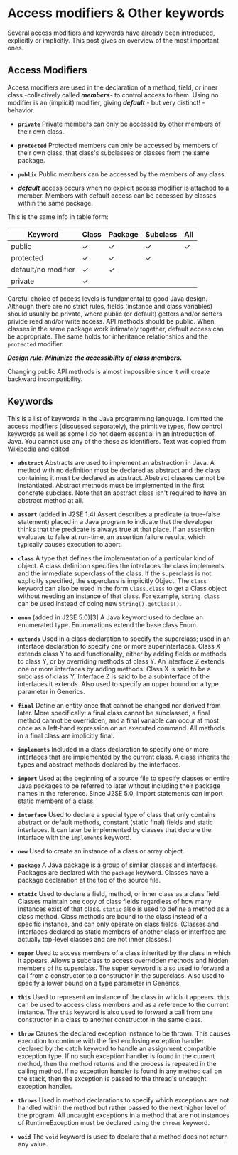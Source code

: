 # Access modifiers & Other keywords

Several access modifiers and keywords have already been introduced, explicitly or implicitly. This post gives an overview of the most important ones.

## Access Modifiers

Access modifiers are used in the declaration of a method, field, or inner class -collectively called **_members_**- to control access to them.
Using no modifier is an (implicit) modifier, giving **_default_** - but very distinct! - behavior.

- **`private`**
    Private members can only be accessed by other members of their own class.

- **`protected`**
    Protected members can only be accessed by members of their own class, that class's subclasses or classes from the same package.

- **`public`**
    Public members can be accessed by the members of any class.

- **_default_** access occurs when no explicit access modifier is attached to a member. Members with default access can be accessed by classes within the same package.

This is the same info in table form:

| Keyword             | Class | Package | Subclass | All |
|---------------------|-------|---------|----------|-----|
| public              | &#x2713;     | &#x2713;       | &#x2713;        | &#x2713;   |
| protected           | &#x2713;     | &#x2713;       | &#x2713;        |    |
| default/no modifier | &#x2713;     | &#x2713;       |         |    |
| private             | &#x2713;     |        |         |    |

Careful choice of access levels is fundamental to good Java design. Although there are no strict rules, fields (instance and class variables) should usually be private, where public (or default) getters and/or setters privide read and/or write access. API methods should be public. When classes in the same package work intimately together, default access can be appropriate. The same holds for inheritance relationships and the `protected` modifier. 

**_Design rule: Minimize the accessibility of class members._**

Changing public API methods is almost impossible since it will create backward incompatibility.


## Keywords

This is a list of keywords in the Java programming language. I omitted the access modifiers (discussed separately), the primitive types, flow control keywords as well as some I do not deem essential in an introduction of Java. You cannot use any of the these as identifiers. Text was copied from Wikipedia and edited. 

- **`abstract`**
    Abstracts are used to implement an abstraction in Java. A method with no definition must be declared as abstract and the class containing it must be declared as abstract. Abstract classes cannot be instantiated. Abstract methods must be implemented in the first concrete subclass. Note that an abstract class isn't required to have an abstract method at all.

- **`assert`** (added in J2SE 1.4)
    Assert describes a predicate (a true–false statement) placed in a Java program to indicate that the developer thinks that the predicate is always true at that place. If an assertion evaluates to false at run-time, an assertion failure results, which typically causes execution to abort. 

- **`class`**
    A type that defines the implementation of a particular kind of object. A class definition specifies the interfaces the class implements and the immediate superclass of the class. If the superclass is not explicitly specified, the superclass is implicitly Object. The `class` keyword can also be used in the form `Class.class` to get a Class object without needing an instance of that class. For example, `String.class` can be used instead of doing new `String().getClass()`.

- **`enum`** (added in J2SE 5.0)[3]
    A Java keyword used to declare an enumerated type. Enumerations extend the base class Enum.

- **`extends`**
    Used in a class declaration to specify the superclass; used in an interface declaration to specify one or more superinterfaces. Class X extends class Y to add functionality, either by adding fields or methods to class Y, or by overriding methods of class Y. An interface Z extends one or more interfaces by adding methods. Class X is said to be a subclass of class Y; Interface Z is said to be a subinterface of the interfaces it extends.
    Also used to specify an upper bound on a type parameter in Generics.

- **`final`**
    Define an entity once that cannot be changed nor derived from later. More specifically: a final class cannot be subclassed, a final method cannot be overridden, and a final variable can occur at most once as a left-hand expression on an executed command. All methods in a final class are implicitly final.

- **`implements`**
    Included in a class declaration to specify one or more interfaces that are implemented by the current class. A class inherits the types and abstract methods declared by the interfaces.

- **`import`**
    Used at the beginning of a source file to specify classes or entire Java packages to be referred to later without including their package names in the reference. Since J2SE 5.0, import statements can import static members of a class.

- **`interface`**
    Used to declare a special type of class that only contains abstract or default methods, constant (static final) fields and static interfaces. It can later be implemented by classes that declare the interface with the `implements` keyword. 

- **`new`**
    Used to create an instance of a class or array object.

- **`package`**
    A Java package is a group of similar classes and interfaces. Packages are declared with the `package` keyword. Classes have a package declaration at the top of the source file.

- **`static`**
    Used to declare a field, method, or inner class as a class field. Classes maintain one copy of class fields regardless of how many instances exist of that class. `static` also is used to define a method as a class method. Class methods are bound to the class instead of a specific instance, and can only operate on class fields. (Classes and interfaces declared as static members of another class or interface are actually top-level classes and are not inner classes.)

- **`super`**
    Used to access members of a class inherited by the class in which it appears. Allows a subclass to access overridden methods and hidden members of its superclass. The super keyword is also used to forward a call from a constructor to a constructor in the superclass.
    Also used to specify a lower bound on a type parameter in Generics.

- **`this`**
    Used to represent an instance of the class in which it appears. `this` can be used to access class members and as a reference to the current instance. The `this` keyword is also used to forward a call from one constructor in a class to another constructor in the same class.

- **`throw`**
    Causes the declared exception instance to be thrown. This causes execution to continue with the first enclosing exception handler declared by the catch keyword to handle an assignment compatible exception type. If no such exception handler is found in the current method, then the method returns and the process is repeated in the calling method. If no exception handler is found in any method call on the stack, then the exception is passed to the thread's uncaught exception handler.

- **`throws`**
    Used in method declarations to specify which exceptions are not handled within the method but rather passed to the next higher level of the program. All uncaught exceptions in a method that are not instances of RuntimeException must be declared using the `throws` keyword.

- **`void`**
    The `void` keyword is used to declare that a method does not return any value.

